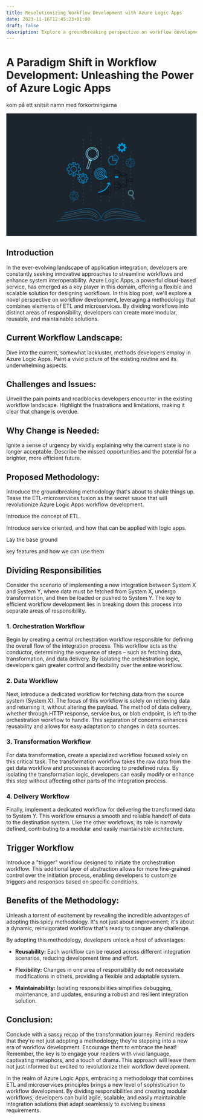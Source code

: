 ```yaml
---
title: Revolutionizing Workflow Development with Azure Logic Apps
date: 2023-11-16T12:45:23+01:00
draft: false
description: Explore a groundbreaking perspective on workflow development. This blog post introduces a methodology that seamlessly combines ETL and microservices principles, dividing workflows into distinct areas of responsibility. Learn how this approach enhances modularity, reusability, and maintainability.
---
```



# A Paradigm Shift in Workflow Development: Unleashing the Power of Azure Logic Apps

kom på ett snitsit namn med förkortningarna 

![methology](1.jpg)

## Introduction

In the ever-evolving landscape of application integration, developers are constantly seeking innovative approaches to streamline workflows and enhance system interoperability. Azure Logic Apps, a powerful cloud-based service, has emerged as a key player in this domain, offering a flexible and scalable solution for designing workflows. In this blog post, we'll explore a novel perspective on workflow development, leveraging a methodology that combines elements of ETL and microservices. By dividing workflows into distinct areas of responsibility, developers can create more modular, reusable, and maintainable solutions.

## Current Workflow Landscape:
Dive into the current, somewhat lackluster, methods developers employ in Azure Logic Apps. Paint a vivid picture of the existing routine and its underwhelming aspects.

## Challenges and Issues:
Unveil the pain points and roadblocks developers encounter in the existing workflow landscape. Highlight the frustrations and limitations, making it clear that change is overdue.
## Why Change is Needed:
Ignite a sense of urgency by vividly explaining why the current state is no longer acceptable. Describe the missed opportunities and the potential for a brighter, more efficient future.
## Proposed Methodology:
Introduce the groundbreaking methodology that's about to shake things up. Tease the ETL-microservices fusion as the secret sauce that will revolutionize Azure Logic Apps workflow development.

Introduce the concept of ETL.

Introduce service oriented, and how that can be applied with logic apps.

Lay the base ground

key features and how we can use them
## Dividing Responsibilities

Consider the scenario of implementing a new integration between System X and System Y, where data must be fetched from System X, undergo transformation, and then be loaded or pushed to System Y. The key to efficient workflow development lies in breaking down this process into separate areas of responsibility.

### 1. Orchestration Workflow

Begin by creating a central orchestration workflow responsible for defining the overall flow of the integration process. This workflow acts as the conductor, determining the sequence of steps – such as fetching data, transformation, and data delivery. By isolating the orchestration logic, developers gain greater control and flexibility over the entire workflow.

### 2. Data Workflow

Next, introduce a dedicated workflow for fetching data from the source system (System X). The focus of this workflow is solely on retrieving data and returning it, without altering the payload. The method of data delivery, whether through HTTP response, service bus, or blob endpoint, is left to the orchestration workflow to handle. This separation of concerns enhances reusability and allows for easy adaptation to changes in data sources.

### 3. Transformation Workflow

For data transformation, create a specialized workflow focused solely on this critical task. The transformation workflow takes the raw data from the get data workflow and processes it according to predefined rules. By isolating the transformation logic, developers can easily modify or enhance this step without affecting other parts of the integration process.

### 4. Delivery Workflow

Finally, implement a dedicated workflow for delivering the transformed data to System Y. This workflow ensures a smooth and reliable handoff of data to the destination system. Like the other workflows, its role is narrowly defined, contributing to a modular and easily maintainable architecture.

## Trigger Workflow

Introduce a "trigger" workflow designed to initiate the orchestration workflow. This additional layer of abstraction allows for more fine-grained control over the initiation process, enabling developers to customize triggers and responses based on specific conditions.

## Benefits of the Methodology:
Unleash a torrent of excitement by revealing the incredible advantages of adopting this spicy methodology. It's not just about improvement; it's about a dynamic, reinvigorated workflow that's ready to conquer any challenge.

By adopting this methodology, developers unlock a host of advantages:

- **Reusability:** Each workflow can be reused across different integration scenarios, reducing development time and effort.

- **Flexibility:** Changes in one area of responsibility do not necessitate modifications in others, providing a flexible and adaptable system.

- **Maintainability:** Isolating responsibilities simplifies debugging, maintenance, and updates, ensuring a robust and resilient integration solution.


## Conclusion:
Conclude with a sassy recap of the transformation journey. Remind readers that they're not just adopting a methodology; they're stepping into a new era of workflow development. Encourage them to embrace the heat!
Remember, the key is to engage your readers with vivid language, captivating metaphors, and a touch of drama. This approach will leave them not just informed but excited to revolutionize their workflow development.


In the realm of Azure Logic Apps, embracing a methodology that combines ETL and microservices principles brings a new level of sophistication to workflow development. By dividing responsibilities and creating modular workflows, developers can build agile, scalable, and easily maintainable integration solutions that adapt seamlessly to evolving business requirements.

